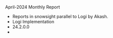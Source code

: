 April-2024 Monthly Report 
- Reports in snowsight parallel to Logi by Akash.
- Logi Implementation
- 24.2.0.0
- 
